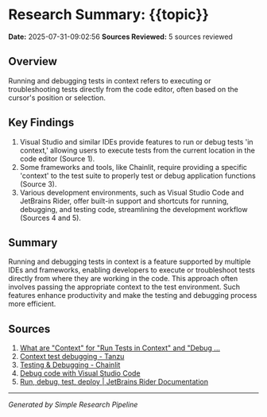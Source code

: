 # Research Summary: {{topic}}
**Date:** 2025-07-31-09:02:56
**Sources Reviewed:** 5 sources reviewed

## Overview
Running and debugging tests in context refers to executing or troubleshooting tests directly from the code editor, often based on the cursor's position or selection.

## Key Findings
1. Visual Studio and similar IDEs provide features to run or debug tests 'in context,' allowing users to execute tests from the current location in the code editor (Source 1).
2. Some frameworks and tools, like Chainlit, require providing a specific 'context' to the test suite to properly test or debug application functions (Source 3).
3. Various development environments, such as Visual Studio Code and JetBrains Rider, offer built-in support and shortcuts for running, debugging, and testing code, streamlining the development workflow (Sources 4 and 5).

## Summary
Running and debugging tests in context is a feature supported by multiple IDEs and frameworks, enabling developers to execute or troubleshoot tests directly from where they are working in the code. This approach often involves passing the appropriate context to the test environment. Such features enhance productivity and make the testing and debugging process more efficient.

## Sources
1. [What are "Context" for "Run Tests in Context" and "Debug ...](https://stackoverflow.com/questions/65726111/what-are-context-for-run-tests-in-context-and-debug-tests-in-context-and)
2. [Context test debugging - Tanzu](https://blogs.vmware.com/tanzu/learningpaths-context-test-debugging/)
3. [Testing & Debugging - Chainlit](https://docs.chainlit.io/advanced-features/test-debug)
4. [Debug code with Visual Studio Code](https://code.visualstudio.com/docs/debugtest/debugging)
5. [Run, debug, test, deploy | JetBrains Rider Documentation](https://www.jetbrains.com/help/rider/Building_Running_and_Debugging.html)

---
*Generated by Simple Research Pipeline*